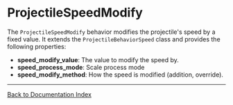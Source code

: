 # ProjectileSpeedModify
The `ProjectileSpeedModify` behavior modifies the projectile's speed by a fixed value. It extends the `ProjectileBehaviorSpeed` class and provides the following properties:
-   **speed_modify_value**: The value to modify the speed by.
-   **speed_process_mode**: Scale process mode
-   **speed_modify_method**: How the speed is modified (addition, override).
---
[Back to Documentation Index](_sidebar.md)
